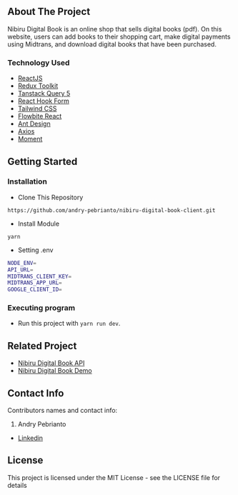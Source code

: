 <!-- ABOUT THE PROJECT -->
## About The Project

Nibiru Digital Book is an online shop that sells digital books (pdf). On this website, users can add books to their shopping cart, make digital payments using Midtrans, and download digital books that have been purchased.

### Technology Used
- [ReactJS](https://react.dev/)
- [Redux Toolkit](https://redux-toolkit.js.org/)
- [Tanstack Query 5](https://tanstack.com/query/v5/)
- [React Hook Form](https://www.react-hook-form.com/)
- [Tailwind CSS](https://tailwindcss.com/)
- [Flowbite React](https://www.flowbite-react.com/)
- [Ant Design](https://ant.design/)
- [Axios](https://github.com/axios/axios)
- [Moment](https://momentjs.com/)
  
<!-- GETTING STARTED -->
## Getting Started

### Installation
- Clone This Repository

`https://github.com/andry-pebrianto/nibiru-digital-book-client.git`

- Install Module

`yarn`

- Setting .env

```bash
NODE_ENV=
API_URL=
MIDTRANS_CLIENT_KEY=
MIDTRANS_APP_URL=
GOOGLE_CLIENT_ID=
```

### Executing program

- Run this project with `yarn run dev`.

<!-- RELATED PROJECT -->
## Related Project

- [Nibiru Digital Book API](https://github.com/andry-pebrianto/nibiru-digital-book-server)
- [Nibiru Digital Book Demo](https://nibirudigitalbook.netlify.app/)

<!-- CONTACT INFO -->
## Contact Info 

Contributors names and contact info:

1. Andry Pebrianto

- [Linkedin](https://www.linkedin.com/in/andry-pebrianto)

## License 

This project is licensed under the MIT License - see the LICENSE file for details 
